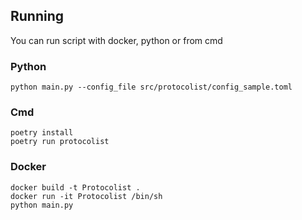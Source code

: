 ## Running

You can run script with docker, python or from cmd

### Python
```shell
python main.py --config_file src/protocolist/config_sample.toml
```

### Cmd
```shell
poetry install
poetry run protocolist
```

### Docker

```shell
docker build -t Protocolist .
docker run -it Protocolist /bin/sh
python main.py
```
